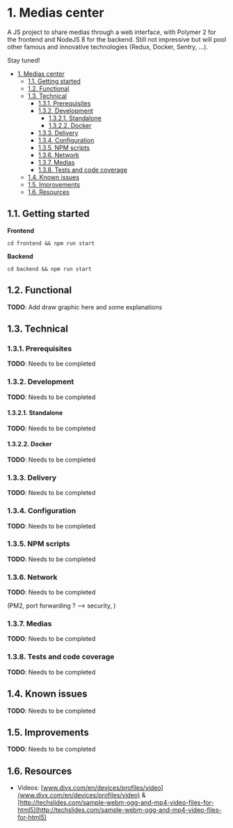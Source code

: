 # 1. Medias center

A JS project to share medias through a web interface, with Polymer 2 for the frontend and NodeJS 8 for the backend. 
Still not impressive but will pool other famous and innovative technologies (Redux, Docker, Sentry, ...).

Stay tuned!

<!-- TOC -->

- [1. Medias center](#1-medias-center)
    - [1.1. Getting started](#11-getting-started)
    - [1.2. Functional](#12-functional)
    - [1.3. Technical](#13-technical)
        - [1.3.1. Prerequisites](#131-prerequisites)
        - [1.3.2. Development](#132-development)
            - [1.3.2.1. Standalone](#1321-standalone)
            - [1.3.2.2. Docker](#1322-docker)
        - [1.3.3. Delivery](#133-delivery)
        - [1.3.4. Configuration](#134-configuration)
        - [1.3.5. NPM scripts](#135-npm-scripts)
        - [1.3.6. Network](#136-network)
        - [1.3.7. Medias](#137-medias)
        - [1.3.8. Tests and code coverage](#138-tests-and-code-coverage)
    - [1.4. Known issues](#14-known-issues)
    - [1.5. Improvements](#15-improvements)
    - [1.6. Resources](#16-resources)

<!-- /TOC -->

## 1.1. Getting started

__Frontend__

```shell
cd frontend && npm run start
```

__Backend__

```shell
cd backend && npm run start
```

## 1.2. Functional

__TODO__: Add draw graphic here and some explanations

## 1.3. Technical

### 1.3.1. Prerequisites

__TODO__: Needs to be completed

### 1.3.2. Development

__TODO__: Needs to be completed

#### 1.3.2.1. Standalone

__TODO__: Needs to be completed

#### 1.3.2.2. Docker

__TODO__: Needs to be completed

### 1.3.3. Delivery

__TODO__: Needs to be completed

### 1.3.4. Configuration

__TODO__: Needs to be completed

### 1.3.5. NPM scripts

__TODO__: Needs to be completed

### 1.3.6. Network

__TODO__: Needs to be completed

(PM2, port forwarding ? --> security, )

### 1.3.7. Medias

__TODO__: Needs to be completed

### 1.3.8. Tests and code coverage

__TODO__: Needs to be completed

## 1.4. Known issues

__TODO__: Needs to be completed

## 1.5. Improvements

__TODO__: Needs to be completed

## 1.6. Resources

- Videos: [www.divx.com/en/devices/profiles/video](www.divx.com/en/devices/profiles/video) & [http://techslides.com/sample-webm-ogg-and-mp4-video-files-for-html5](http://techslides.com/sample-webm-ogg-and-mp4-video-files-for-html5)